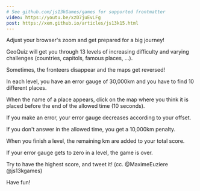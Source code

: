 ```yaml
---
# See github.com/js13kGames/games for supported frontmatter
video: https://youtu.be/xzD7juEvLFg
post: https://xem.github.io/articles/js13k15.html
---
```

Adjust your browser's zoom and get prepared for a big journey!

GeoQuiz will get you through 13 levels of increasing difficulty and varying challenges (countries, capitols, famous places, ...).

Sometimes, the fronteers disappear and the maps get reversed!

In each level, you have an error gauge of 30,000km and you have to find 10 different places.

When the name of a place appears, click on the map where you think it is placed before the end of the allowed time (10 seconds).

If you make an error, your error gauge decreases according to your offset.

If you don't answer in the allowed time, you get a 10,000km penalty.

When you finish a level, the remaining km are added to your total score.

If your error gauge gets to zero in a level, the game is over.

Try to have the highest score, and tweet it! (cc. @MaximeEuziere @js13kgames)

Have fun!